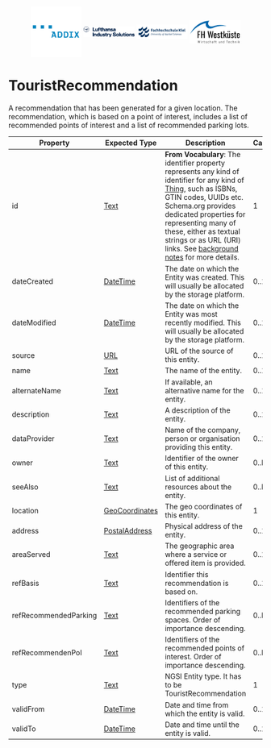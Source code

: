 <!-- Header Area begin --->
<p align="center">
  <img align="center" padding="50px" src="../../resources/addix.svg" width="20%" />
  <img align="center" src="../../resources/lhind.png" width="20%" />
  <img align="center" src="../../resources/fh-kiel.png" width="20%" />
  <img align="center" src="../../resources/fh-westkueste.svg" width="20%" />
</p>
<!-- Header Area end --->

# TouristRecommendation

A recommendation that has been generated for a given location. The recommendation, which is based on a point of interest, includes a list of recommended points of interest and a list of recommended parking lots.

|Property|Expected Type|Description|Cardinality|
|---|---|---|---|
|id|<a href="https://schema.org/Text" target="_blank">Text</a>|**From Vocabulary**: The identifier property represents any kind of identifier for any kind of <a href="https://schema.org/Thing" target="_blank">Thing</a>, such as ISBNs, GTIN codes, UUIDs etc. Schema.org provides dedicated properties for representing many of these, either as textual strings or as URL (URI) links. See <a href="http://schema.org/docs/datamodel.html#identifierBg" target="_blank">background notes</a> for more details.|1|
|dateCreated|<a href="https://schema.org/DateTime" target="_blank">DateTime</a>|The date on which the Entity was created. This will usually be allocated by the storage platform.|0..1|
|dateModified|<a href="https://schema.org/DateTime" target="_blank">DateTime</a>|The date on which the Entity was most recently modified. This will usually be allocated by the storage platform.|0..1|
|source|<a href="https://schema.org/URL" target="_blank">URL</a>|URL of the source of this entity.|0..1|
|name|<a href="https://schema.org/Text" target="_blank">Text</a>|The name of the entity.|0..1|
|alternateName|<a href="https://schema.org/Text" target="_blank">Text</a>|If available, an alternative name for the entity.|0..1|
|description|<a href="https://schema.org/Text" target="_blank">Text</a>|A description of the entity.|0..1|
|dataProvider|<a href="https://schema.org/Text" target="_blank">Text</a>|Name of the company, person or organisation providing this entity.|0..1|
|owner|<a href="https://schema.org/Text" target="_blank">Text</a>|Identifier of the owner of this entity.|0..N|
|seeAlso|<a href="https://schema.org/Text" target="_blank">Text</a>|List of additional resources about the entity.|0..N|
|location|<a href="https://schema.org/GeoCoordinates" target="_blank">GeoCoordinates</a>|The geo coordinates of this entity.|1|
|address|<a href="https://schema.org/address" target="_blank">PostalAddress</a>|Physical address of the entity.|0..1|
|areaServed|<a href="https://schema.org/Text" target="_blank">Text</a>|The geographic area where a service or offered item is provided.|0..1|
|refBasis|<a href="https://schema.org/Text" target="_blank">Text</a>|Identifier this recommendation is based on.|0..1|
|refRecommendedParking|<a href="https://schema.org/Text" target="_blank">Text</a>|Identifiers of the recommended parking spaces. Order of importance descending.|0..N|
|refRecommendenPoI|<a href="https://schema.org/Text" target="_blank">Text</a>|Identifiers of the recommended points of interest. Order of importance descending.|0..N|
|type|<a href="https://schema.org/Text" target="_blank">Text</a>|NGSI Entity type. It has to be TouristRecommendation|1|
|validFrom|<a href="https://schema.org/DateTime" target="_blank">DateTime</a>|Date and time from which the entity is valid.|0..1|
|validTo|<a href="https://schema.org/DateTime" target="_blank">DateTime</a>|Date and time until the entity is valid.|0..1|
